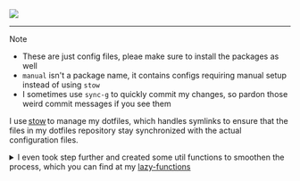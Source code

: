 <div>
  <img src="https://socialify.git.ci/hareki/dotfiles/image?font=Source%20Code%20Pro&language=1&name=1&owner=1&pattern=Solid&theme=Auto">
</div>

<hr>

> [!Note]
> - These are just config files, pleae make sure to install the packages as well
> - `manual` isn't a package name, it contains configs requiring manual setup instead of using `stow`
> - I sometimes use `sync-g` to quickly commit my changes, so pardon those weird commit messages if you see them

I use [stow](https://www.gnu.org/software/stow/) to manage my dotfiles, which handles symlinks to ensure that the files in my dotfiles repository stay synchronized with the actual configuration files.

<details><summary>I even took step further and created some util functions to smoothen the process, which you can find at my <a href="https://github.com/hareki/dotfiles/blob/main/zsh/.zsh/lazy-functions">lazy-functions</a></summary>

<!-- config:start -->
  
```shell
# NOTE: Stow config
export STOW_REPO="$HOME/Repositories/personal/dotfiles"
# [S]ync-[D]otfiles
sync-d() {
    if [ -d "$STOW_REPO/$1" ]; then
        z "$STOW_REPO" || return
        stow "$1" -t ~
        z -  > /dev/null
    else
        echo "Directory $STOW_REPO/$1 does not exist."
    fi
}

_sync_d_autocomplete() {
    local -a dirs
    local repo_dir="$STOW_REPO"

    # Get a list of directories under $STOW_REPO excluding .git and feed them into completion
    dirs=(${(f)"$(fd --type d --max-depth 1 --exclude .git --base-directory $repo_dir --exec basename {})"})
    _describe 'stow directories' dirs
}
compdef _sync_d_autocomplete sync-d

# [S]ync [G]itHub
sync-g() {
  z "$STOW_REPO" || return
  
  # Check for uncommitted changes
  if git status --porcelain | grep -q .; then
    git add .
    git commit -m "Updated via sync-g at $(date +"%d/%m/%Y | %a %I:%M %p")"
    git push
  else
    # No uncommitted changes, check for unpushed commits
    if git log --branches --not --remotes | grep -q .; then
      echo "Unpushed commits found. Pushing now..."
      git push
    else
      echo "Nothing to commit, working tree clean, and all changes are pushed."
    fi
  fi

  z - || return
}
```

<!-- config:end -->

</details>
